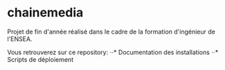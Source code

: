 # chainemedia
Projet de fin d'année réalisé dans le cadre de la formation d'ingénieur de l'ENSEA.

Vous retrouverez sur ce repository:
⋅⋅* Documentation des installations
⋅⋅* Scripts de déploiement
